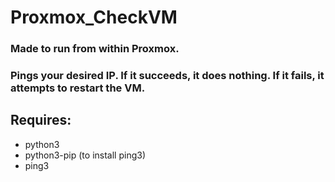 # Proxmox_CheckVM

### Made to run from within Proxmox.
### Pings your desired IP. If it succeeds, it does nothing. If it fails, it attempts to restart the VM.

## Requires:

* python3
* python3-pip (to install ping3)
* ping3